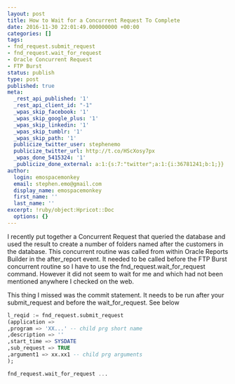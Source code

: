 ```yaml
---
layout: post
title: How to Wait for a Concurrent Request To Complete
date: 2016-11-30 22:01:49.000000000 +00:00
categories: []
tags:
- fnd_request.submit_request
- fnd_request.wait_for_request
- Oracle Concurrent Request
- FTP Burst
status: publish
type: post
published: true
meta:
  _rest_api_published: '1'
  _rest_api_client_id: "-1"
  _wpas_skip_facebook: '1'
  _wpas_skip_google_plus: '1'
  _wpas_skip_linkedin: '1'
  _wpas_skip_tumblr: '1'
  _wpas_skip_path: '1'
  publicize_twitter_user: stephenemo
  publicize_twitter_url: http://t.co/HScXosy7px
  _wpas_done_5415324: '1'
  _publicize_done_external: a:1:{s:7:"twitter";a:1:{i:36781241;b:1;}}
author:
  login: emospacemonkey
  email: stephen.emo@gmail.com
  display_name: emospacemonkey
  first_name: ''
  last_name: ''
excerpt: !ruby/object:Hpricot::Doc
  options: {}
---
```

I recently put together a Concurrent Request that queried the database and used the result to create a number of folders named after the customers in the database. This concurrent routine was called from within Oracle Reports Builder in the after_report event. It needed to be called before the FTP Burst concurrent routine so I have to use the fnd_request.wait_for_request command. However it did not seem to wait for me and which had not been mentioned anywhere I checked on the web.

This thing I missed was the commit statement. It needs to be run after your submit_request and before the wait_for_request. See below 

~~~ sql
l_reqid := fnd_request.submit_request
(application =>
,program => 'XX...' -- child prg short name
,description => ''
,start_time => SYSDATE
,sub_request => TRUE
,argument1 => xx.xx1 -- child prg arguments
);

fnd_request.wait_for_request ...
  

~~~


